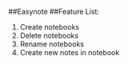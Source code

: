 ##Easynote
##Feature List:  
1. Create notebooks
2. Delete notebooks
3. Rename notebooks
4. Create new notes in notebook
